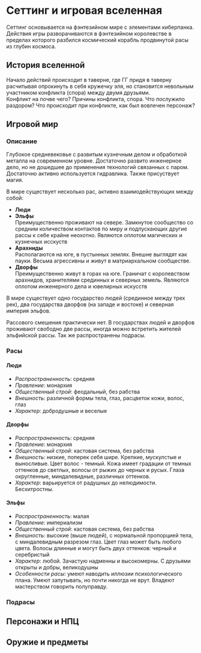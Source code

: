 Сеттинг и игровая вселенная
===========================
Сеттинг основывается на фэнтезийном мире с элементами киберпанка. Действия игры разворачиваются в фэнтезийном королевстве в пределах которого разбился космический корабль продвинутой расы из глубин космоса.

История вселенной
-----------------
Начало действий происходит в таверне, где ГГ придя в таверну расчитывая опрокинуть в себя кружечку эля, но становится невольным участником конфликта (спора) между двумя друзьями.  
Конфликт на почве чего? Причины конфликта, спора. Что послужило раздором? Что происходит при конфликте, как был вовлечен персонаж?

Игровой мир
-----------

### Описание
Глубокое средневековье с развитым кузнечным делом и обработкой металла на современном уровне. Достаточно развито инженерное дело, но не дошедшее до применения технологий связанных с паром. Достаточно активно используется гидравлика. Также присуствует магия.

В мире существует несколько рас, активно взаимодействующих между собой:
- **Люди**  
- **Эльфы**  
Преимущественно проживают на севере. Замкнутое сообщество со средним количеством контактов по миру и подпускающих другие рассы к себе крайне неохотно. Являются оплотом магических и кузнечных исскуств
- **Арахниды**  
Располагаются на юге, в пустынных землях. Внешне выглядят как пауки. Весьма агрессивны и живут в матриархальном сообществе.
- **Дворфы**  
Преимущественно живут в горах на юге. Граничат с королевством арахнидов, хранителями срединных и северных земель. Являются оплотом инженерного дела и ювелирных искусств

В мире существует одно государство людей (срединное между трех рек), два государства дворфов (на западе и востоке) и северная империя эльфов.

Рассового смешения практически нет. В государствах людей и дворфов проживают свободно две рассы, иногда можно встретить жителей эльфийской рассы. Так же распространены подрасы.

### Расы
#### Люди
- *Распространенность*: средняя
- *Правление*: монархия
- *Общественный строй*: феодальный, без рабства
- *Внешность*: различной формы тела, глаз, расцветок кожи, волос, глаз
- *Характер*: добродушные и веселые 

#### Дворфы
- *Распространенность*: средняя
- *Правление*: монархия
- *Общественный строй*: кастовая система, без рабства
- *Внешность*: низкие, поперек себя шире. Крепкие, мускулстые и выносливые. Цвет волос - темный. Кожа имеет градации от темных оттенков до светлых, волосы от рыжих до черных и русых. Глаза округленные, миндалевидные, различных оттенков.
- *Характер*: варьируется от радушных до нелюдимости. Бесхитростны. 

#### Эльфы
- *Распространенность*: малая
- *Правление*: империализм
- *Общественный строй*: кастовая система, без рабства
- *Внешность*: высокие (выше людей), с нормальной пропорцией тела, с миндалевидным разрезом глаз. Цвет глаз может быть любого цвета. Волосы длинные и могут быть двух оттенков: черный и серебристый
- *Характер*: любой. Зачастую надменны и высокомерны. С друзьями открыты и добры, великодушны
- *Особенности расы*: умеют наводить иллюзии психологического плана. Умеют запутывать, но почти никогда не врут. Владеют мастерством говорить полуправду.

### Подрасы

Персонажи и НПЦ
---------------

Оружие и предметы
-----------------
